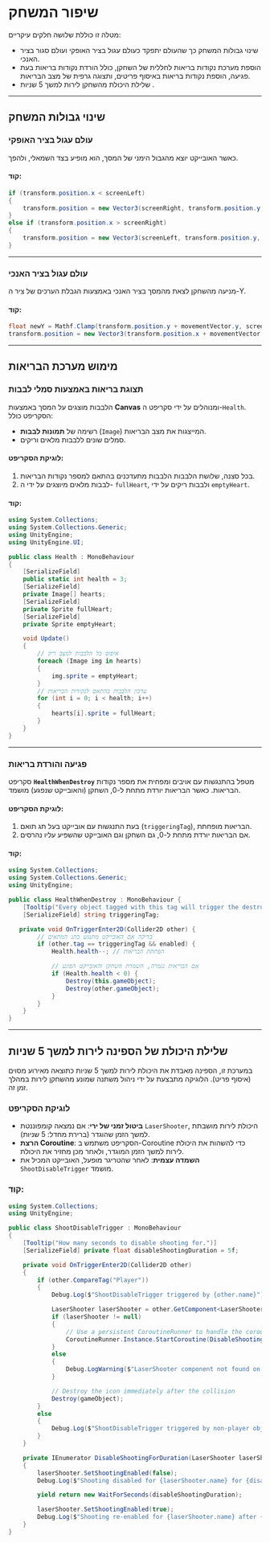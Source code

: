 # שיפור המשחק

מטלה זו כוללת שלושה חלקים עיקריים:

- שינוי גבולות המשחק כך שהעולם יתפקד כעולם עגול בציר האופקי ועולם סגור בציר האנכי.
- הוספת מערכת נקודות בריאות לחללית של השחקן, כולל הורדת נקודות בריאות בעת פגיעה, הוספת נקודות בריאות באיסוף פריטים, ותצוגה גרפית של מצב הבריאות.
- שלילת היכולת מהשחקן לירות למשך 5 שניות .  

---
## שינוי גבולות המשחק

### עולם עגול בציר האופקי
כאשר האובייקט יוצא מהגבול הימני של המסך, הוא מופיע בצד השמאלי, ולהפך. 

#### קוד:
```csharp
if (transform.position.x < screenLeft)
{
    transform.position = new Vector3(screenRight, transform.position.y, transform.position.z);
}
else if (transform.position.x > screenRight)
{
    transform.position = new Vector3(screenLeft, transform.position.y, transform.position.z);
}
```
---

### עולם עגול בציר האנכי
מניעה מהשחקן לצאת מהמסך בציר האנכי באמצעות הגבלת הערכים של ציר ה-Y.

#### קוד:
```csharp
float newY = Mathf.Clamp(transform.position.y + movementVector.y, screenBottom, screenTop);
transform.position = new Vector3(transform.position.x + movementVector.x, newY, transform.position.z);
```
---
## מימוש מערכת הבריאות

### תצוגת בריאות באמצעות סמלי לבבות
הלבבות מוצגים על המסך באמצעות **Canvas** ומנוהלים על ידי סקריפט ה-`Health`. הסקריפט כולל:
- רשימה של **תמונות לבבות** (`Image`) המייצגות את מצב הבריאות.
- סמלים שונים ללבבות מלאים וריקים.

#### לוגיקת הסקריפט:
1. בכל סצנה, שלושת הלבבות הלבבות מתעדכנים בהתאם למספר נקודות הבריאות.
2. לבבות מלאים מיוצגים על ידי ה- `fullHeart`, ולבבות ריקים על ידי `emptyHeart`.

#### קוד:
```csharp
using System.Collections;
using System.Collections.Generic;
using UnityEngine;
using UnityEngine.UI;

public class Health : MonoBehaviour
{
    [SerializeField]
    public static int health = 3;
    [SerializeField]
    private Image[] hearts;
    [SerializeField]
    private Sprite fullHeart;
    [SerializeField]
    private Sprite emptyHeart;

    void Update()
    {
        // איפוס כל הלבבות למצב ריק
        foreach (Image img in hearts)
        {
            img.sprite = emptyHeart;
        }
        // עדכון הלבבות בהתאם לנקודות הבריאות
        for (int i = 0; i < health; i++)
        {
            hearts[i].sprite = fullHeart;
        }
    }
}
```

---

### פגיעה והורדת בריאות
סקריפט **`HealthWhenDestroy`** מטפל בהתנגשות עם אויבים ומפחית את מספר נקודות הבריאות. כאשר הבריאות יורדת מתחת ל-0, השחקן (והאובייקט שנפגע) מושמד.

#### לוגיקת הסקריפט:
1. בעת התנגשות עם אובייקט בעל תג תואם (`triggeringTag`), הבריאות מופחתת.
2. אם הבריאות יורדת מתחת ל-0, גם השחקן וגם האובייקט שהשפיע עליו נהרסים.

#### קוד:
```csharp
using System.Collections;
using System.Collections.Generic;
using UnityEngine;

public class HealthWhenDestroy : MonoBehaviour {
    [Tooltip("Every object tagged with this tag will trigger the destruction of this object")]
    [SerializeField] string triggeringTag;

   private void OnTriggerEnter2D(Collider2D other) {
        // בדיקה אם האובייקט מתנגש בתג המתאים
        if (other.tag == triggeringTag && enabled) {
            Health.health--; // הפחתת הבריאות

            // אם הבריאות נגמרה, השמדת השחקן והאובייקט הפוגע
            if (Health.health < 0) {
                Destroy(this.gameObject);
                Destroy(other.gameObject);
            }
        }
    }
}
```

---

## שלילת היכולת של הספינה לירות למשך 5 שניות

במערכת זו, הספינה מאבדת את היכולת לירות למשך 5 שניות כתוצאה מאירוע מסוים (איסוף פריט). הלוגיקה מתבצעת על ידי ניהול משתנה שמונע מהשחקן לירות במהלך זמן זה.


### לוגיקת הסקריפט
- **ביטול זמני של ירי**: אם נמצאה קומפוננטת `LaserShooter`, היכולת לירות מושבתת למשך הזמן שהוגדר (ברירת מחדל: 5 שניות).
- **הרצת Coroutine**: הסקריפט משתמש ב-Coroutine כדי להשהות את היכולת לירות למשך הזמן המוגדר, ולאחר מכן מחזיר את היכולת.
- **השמדה עצמית**: לאחר שהטריגר מופעל, האובייקט המכיל את `ShootDisableTrigger` מושמד.

### קוד:
```csharp
using System.Collections;
using UnityEngine;

public class ShootDisableTrigger : MonoBehaviour
{
    [Tooltip("How many seconds to disable shooting for.")]
    [SerializeField] private float disableShootingDuration = 5f;

    private void OnTriggerEnter2D(Collider2D other)
    {
        if (other.CompareTag("Player"))
        {
            Debug.Log($"ShootDisableTrigger triggered by {other.name}");

            LaserShooter laserShooter = other.GetComponent<LaserShooter>();
            if (laserShooter != null)
            {
                // Use a persistent CoroutineRunner to handle the coroutine
                CoroutineRunner.Instance.StartCoroutine(DisableShootingForDuration(laserShooter));
            }
            else
            {
                Debug.LogWarning($"LaserShooter component not found on {other.name}");
            }

            // Destroy the icon immediately after the collision
            Destroy(gameObject);
        }
        else
        {
            Debug.Log($"ShootDisableTrigger triggered by non-player object: {other.name}");
        }
    }

    private IEnumerator DisableShootingForDuration(LaserShooter laserShooter)
    {
        laserShooter.SetShootingEnabled(false);
        Debug.Log($"Shooting disabled for {laserShooter.name} for {disableShootingDuration} seconds!");

        yield return new WaitForSeconds(disableShootingDuration);

        laserShooter.SetShootingEnabled(true);
        Debug.Log($"Shooting re-enabled for {laserShooter.name} after {disableShootingDuration} seconds.");
    }
}
```






